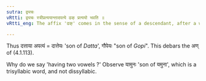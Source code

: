 ```yaml
---
sutra: द्व्यचः
vRtti: द्व्यचः स्त्रीप्रत्ययान्तादपत्ये ढक् प्रत्ययो भवति ॥
vRtti_eng: The affix 'ढक्' comes in the sense of a descendant, after a word ending in a feminine affix and consisting of two vowels.

---
```

Thus दत्ताया अपत्यं = दात्तेयः 'son of _Datta_', गौपेयः "son of _Gopi_". This debars the अण् of (4.1.113).

Why do we say 'having two vowels ?' Observe यामुनः 'son of यमुना', which is a trisyllabic word, and not dissyllabic.